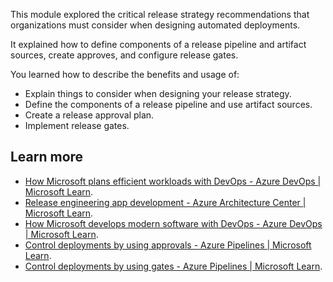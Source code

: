 This module explored the critical release strategy recommendations that organizations must consider when designing automated deployments.

It explained how to define components of a release pipeline and artifact sources, create approves, and configure release gates.

You learned how to describe the benefits and usage of:

 -  Explain things to consider when designing your release strategy.
 -  Define the components of a release pipeline and use artifact sources.
 -  Create a release approval plan.
 -  Implement release gates.

## Learn more

 -  [How Microsoft plans efficient workloads with DevOps - Azure DevOps \| Microsoft Learn](/devops/plan/how-microsoft-plans-devops).
 -  [Release engineering app development - Azure Architecture Center \| Microsoft Learn](/azure/architecture/framework/devops/release-engineering-app-dev).
 -  [How Microsoft develops modern software with DevOps - Azure DevOps \| Microsoft Learn](/devops/develop/how-microsoft-develops-devops).
 -  [Control deployments by using approvals - Azure Pipelines \| Microsoft Learn](/azure/devops/pipelines/release/approvals/approvals).
 -  [Control deployments by using gates - Azure Pipelines \| Microsoft Learn](/azure/devops/pipelines/release/approvals/gates).
